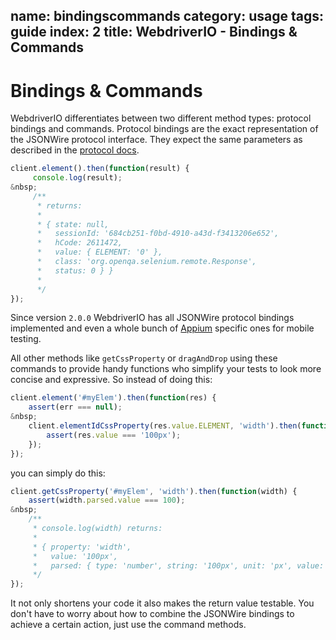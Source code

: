 name: bindingscommands
category: usage
tags: guide
index: 2
title: WebdriverIO - Bindings & Commands
---

Bindings & Commands
=====================

WebdriverIO differentiates between two different method types: protocol bindings and commands. Protocol bindings
are the exact representation of the JSONWire protocol interface. They expect the same parameters as described
in the [protocol docs](https://code.google.com/p/selenium/wiki/JsonWireProtocol#Command_Detail).

```js
client.element().then(function(result) {
     console.log(result);
&nbsp;
     /**
      * returns:
      *
      * { state: null,
      *   sessionId: '684cb251-f0bd-4910-a43d-f3413206e652',
      *   hCode: 2611472,
      *   value: { ELEMENT: '0' },
      *   class: 'org.openqa.selenium.remote.Response',
      *   status: 0 } }
      *
      */
});
```

Since version `2.0.0` WebdriverIO has all JSONWire protocol bindings implemented and even a whole bunch of [Appium](http://appium.io/)
specific ones for mobile testing.

All other methods like `getCssProperty` or `dragAndDrop` using these commands to provide handy functions who simplify
your tests to look more concise and expressive. So instead of doing this:

```js
client.element('#myElem').then(function(res) {
    assert(err === null);
&nbsp;
    client.elementIdCssProperty(res.value.ELEMENT, 'width').then(function(res) {
        assert(res.value === '100px');
    });
});
```

you can simply do this:

```js
client.getCssProperty('#myElem', 'width').then(function(width) {
    assert(width.parsed.value === 100);
&nbsp;
    /**
     * console.log(width) returns:
     *
     * { property: 'width',
     *   value: '100px',
     *   parsed: { type: 'number', string: '100px', unit: 'px', value: 100 } }
     */
});
```

It not only shortens your code it also makes the return value testable. You don't have to worry about how to combine
the JSONWire bindings to achieve a certain action, just use the command methods.
